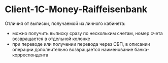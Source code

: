 # Client-1C-Money-Raiffeisenbank

Отличия от выписки, получаемой из личного кабинета:
* можно получить выписку сразу по нескольким счетам, номер счета возвращается в отдельной колонке
* при переводе или получении перевода через СБП, в описании операции дополнительно возвращается наименование банка-корреспондента
